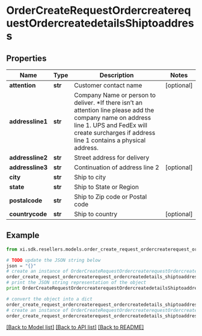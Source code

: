 # OrderCreateRequestOrdercreaterequestOrdercreatedetailsShiptoaddress


## Properties

Name | Type | Description | Notes
------------ | ------------- | ------------- | -------------
**attention** | **str** | Customer contact name | [optional] 
**addressline1** | **str** | Company Name or person to deliver. *If there isn’t an attention line please add the company name on address line 1.   UPS and FedEx will create surcharges if address line 1 contains a physical address. | 
**addressline2** | **str** | Street address for delivery | 
**addressline3** | **str** | Continuation of address line 2 | [optional] 
**city** | **str** | Ship to city | 
**state** | **str** | Ship to State or Region | 
**postalcode** | **str** | Ship to Zip code or Postal code | 
**countrycode** | **str** | Ship to country | [optional] 

## Example

```python
from xi.sdk.resellers.models.order_create_request_ordercreaterequest_ordercreatedetails_shiptoaddress import OrderCreateRequestOrdercreaterequestOrdercreatedetailsShiptoaddress

# TODO update the JSON string below
json = "{}"
# create an instance of OrderCreateRequestOrdercreaterequestOrdercreatedetailsShiptoaddress from a JSON string
order_create_request_ordercreaterequest_ordercreatedetails_shiptoaddress_instance = OrderCreateRequestOrdercreaterequestOrdercreatedetailsShiptoaddress.from_json(json)
# print the JSON string representation of the object
print OrderCreateRequestOrdercreaterequestOrdercreatedetailsShiptoaddress.to_json()

# convert the object into a dict
order_create_request_ordercreaterequest_ordercreatedetails_shiptoaddress_dict = order_create_request_ordercreaterequest_ordercreatedetails_shiptoaddress_instance.to_dict()
# create an instance of OrderCreateRequestOrdercreaterequestOrdercreatedetailsShiptoaddress from a dict
order_create_request_ordercreaterequest_ordercreatedetails_shiptoaddress_form_dict = order_create_request_ordercreaterequest_ordercreatedetails_shiptoaddress.from_dict(order_create_request_ordercreaterequest_ordercreatedetails_shiptoaddress_dict)
```
[[Back to Model list]](../README.md#documentation-for-models) [[Back to API list]](../README.md#documentation-for-api-endpoints) [[Back to README]](../README.md)


